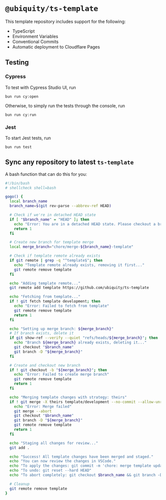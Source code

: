 # `@ubiquity/ts-template`

This template repository includes support for the following:

- TypeScript
- Environment Variables
- Conventional Commits
- Automatic deployment to Cloudflare Pages

## Testing

### Cypress

To test with Cypress Studio UI, run

```shell
bun run cy:open
```

Otherwise, to simply run the tests through the console, run

```shell
bun run cy:run
```

### Jest

To start Jest tests, run

```shell
bun run test
```

## Sync any repository to latest `ts-template`

A bash function that can do this for you:

```bash
#!/bin/bash
# shellcheck shell=bash

gogo() {
  local branch_name
  branch_name=$(git rev-parse --abbrev-ref HEAD)

  # Check if we're in detached HEAD state
  if [ "$branch_name" = "HEAD" ]; then
    echo "Error: You are in a detached HEAD state. Please checkout a branch first."
    return 1
  fi

  # Create new branch for template merge
  local merge_branch="chore/merge-${branch_name}-template"

  # Check if template remote already exists
  if git remote | grep -q "^template$"; then
    echo "Template remote already exists, removing it first..."
    git remote remove template
  fi

  echo "Adding template remote..."
  git remote add template https://github.com/ubiquity/ts-template

  echo "Fetching from template..."
  if ! git fetch template development; then
    echo "Error: Failed to fetch from template"
    git remote remove template
    return 1
  fi

  echo "Setting up merge branch: ${merge_branch}"
  # If branch exists, delete it
  if git show-ref --verify --quiet "refs/heads/${merge_branch}"; then
    echo "Branch ${merge_branch} already exists, deleting it..."
    git checkout "$branch_name"
    git branch -D "${merge_branch}"
  fi

  # Create and checkout new branch
  if ! git checkout -b "${merge_branch}"; then
    echo "Error: Failed to create merge branch"
    git remote remove template
    return 1
  fi

  echo "Merging template changes with strategy: theirs"
  if ! git merge -X theirs template/development --no-commit --allow-unrelated-histories; then
    echo "Error: Merge failed"
    git merge --abort
    git checkout "$branch_name"
    git branch -D "${merge_branch}"
    git remote remove template
    return 1
  fi

  echo "Staging all changes for review..."
  git add .

  echo "Success! All template changes have been merged and staged."
  echo "You can now review the changes in VSCode."
  echo "To apply the changes: git commit -m 'chore: merge template updates'"
  echo "To undo: git reset --hard HEAD"
  echo "To abort completely: git checkout $branch_name && git branch -D $merge_branch"

  # Cleanup
  git remote remove template
}
```
